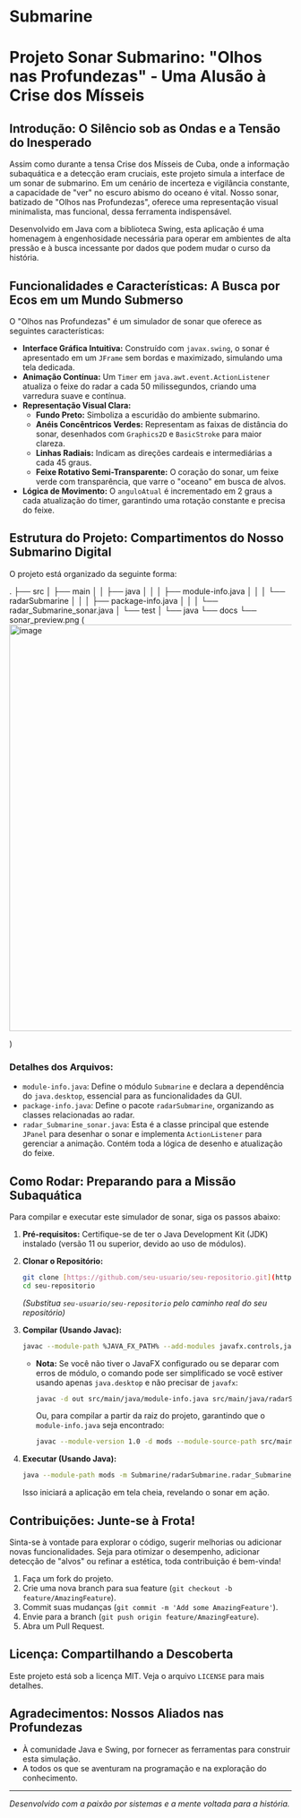 # Submarine
# Projeto Sonar Submarino: "Olhos nas Profundezas" - Uma Alusão à Crise dos Mísseis

## Introdução: O Silêncio sob as Ondas e a Tensão do Inesperado

Assim como durante a tensa Crise dos Mísseis de Cuba, onde a informação subaquática e a detecção eram cruciais, este projeto simula a interface de um sonar de submarino. Em um cenário de incerteza e vigilância constante, a capacidade de "ver" no escuro abismo do oceano é vital. Nosso sonar, batizado de "Olhos nas Profundezas", oferece uma representação visual minimalista, mas funcional, dessa ferramenta indispensável.

Desenvolvido em Java com a biblioteca Swing, esta aplicação é uma homenagem à engenhosidade necessária para operar em ambientes de alta pressão e à busca incessante por dados que podem mudar o curso da história.

## Funcionalidades e Características: A Busca por Ecos em um Mundo Submerso

O "Olhos nas Profundezas" é um simulador de sonar que oferece as seguintes características:

* **Interface Gráfica Intuitiva:** Construído com `javax.swing`, o sonar é apresentado em um `JFrame` sem bordas e maximizado, simulando uma tela dedicada.
* **Animação Contínua:** Um `Timer` em `java.awt.event.ActionListener` atualiza o feixe do radar a cada 50 milissegundos, criando uma varredura suave e contínua.
* **Representação Visual Clara:**
    * **Fundo Preto:** Simboliza a escuridão do ambiente submarino.
    * **Anéis Concêntricos Verdes:** Representam as faixas de distância do sonar, desenhados com `Graphics2D` e `BasicStroke` para maior clareza.
    * **Linhas Radiais:** Indicam as direções cardeais e intermediárias a cada 45 graus.
    * **Feixe Rotativo Semi-Transparente:** O coração do sonar, um feixe verde com transparência, que varre o "oceano" em busca de alvos.
* **Lógica de Movimento:** O `anguloAtual` é incrementado em 2 graus a cada atualização do timer, garantindo uma rotação constante e precisa do feixe.

## Estrutura do Projeto: Compartimentos do Nosso Submarino Digital

O projeto está organizado da seguinte forma:

.
├── src
│   ├── main
│   │   ├── java
│   │   │   ├── module-info.java
│   │   │   └── radarSubmarine
│   │   │       ├── package-info.java
│   │   │       └── radar_Submarine_sonar.java
│   └── test
│       └── java
└── docs
└── sonar_preview.png (  <img width="1373" height="726" alt="image" src="https://github.com/user-attachments/assets/993c0045-0b08-4150-9628-58ed6b0e8648" />
 
)


### Detalhes dos Arquivos:

* `module-info.java`: Define o módulo `Submarine` e declara a dependência do `java.desktop`, essencial para as funcionalidades da GUI.
* `package-info.java`: Define o pacote `radarSubmarine`, organizando as classes relacionadas ao radar.
* `radar_Submarine_sonar.java`: Esta é a classe principal que estende `JPanel` para desenhar o sonar e implementa `ActionListener` para gerenciar a animação. Contém toda a lógica de desenho e atualização do feixe.

## Como Rodar: Preparando para a Missão Subaquática

Para compilar e executar este simulador de sonar, siga os passos abaixo:

1.  **Pré-requisitos:** Certifique-se de ter o Java Development Kit (JDK) instalado (versão 11 ou superior, devido ao uso de módulos).

2.  **Clonar o Repositório:**
    ```bash
    git clone [https://github.com/seu-usuario/seu-repositorio.git](https://github.com/seu-usuario/seu-repositorio.git)
    cd seu-repositorio
    ```
    *(Substitua `seu-usuario/seu-repositorio` pelo caminho real do seu repositório)*

3.  **Compilar (Usando Javac):**
    ```bash
    javac --module-path %JAVA_FX_PATH% --add-modules javafx.controls,javafx.fxml -d out src/main/java/module-info.java src/main/java/radarSubmarine/*.java
    ```
    * **Nota:** Se você não tiver o JavaFX configurado ou se deparar com erros de módulo, o comando pode ser simplificado se você estiver usando apenas `java.desktop` e não precisar de `javafx`:
        ```bash
        javac -d out src/main/java/module-info.java src/main/java/radarSubmarine/*.java
        ```
        Ou, para compilar a partir da raiz do projeto, garantindo que o `module-info.java` seja encontrado:
        ```bash
        javac --module-version 1.0 -d mods --module-source-path src/main/java
        ```

4.  **Executar (Usando Java):**
    ```bash
    java --module-path mods -m Submarine/radarSubmarine.radar_Submarine_sonar
    ```

    Isso iniciará a aplicação em tela cheia, revelando o sonar em ação.

## Contribuições: Junte-se à Frota!

Sinta-se à vontade para explorar o código, sugerir melhorias ou adicionar novas funcionalidades. Seja para otimizar o desempenho, adicionar detecção de "alvos" ou refinar a estética, toda contribuição é bem-vinda!

1.  Faça um fork do projeto.
2.  Crie uma nova branch para sua feature (`git checkout -b feature/AmazingFeature`).
3.  Commit suas mudanças (`git commit -m 'Add some AmazingFeature'`).
4.  Envie para a branch (`git push origin feature/AmazingFeature`).
5.  Abra um Pull Request.

## Licença: Compartilhando a Descoberta

Este projeto está sob a licença MIT. Veja o arquivo `LICENSE` para mais detalhes.

## Agradecimentos: Nossos Aliados nas Profundezas

* À comunidade Java e Swing, por fornecer as ferramentas para construir esta simulação.
* A todos os que se aventuram na programação e na exploração do conhecimento.

---

*Desenvolvido com a paixão por sistemas e a mente voltada para a história.*
